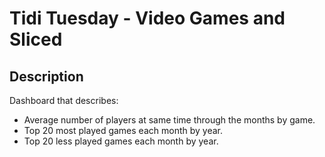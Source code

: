 # Tidi Tuesday - Video Games and Sliced

## Description
Dashboard that describes:
* Average number of players at same time through the months by game.
* Top 20 most played games each month by year.
* Top 20 less played games each month by year.
